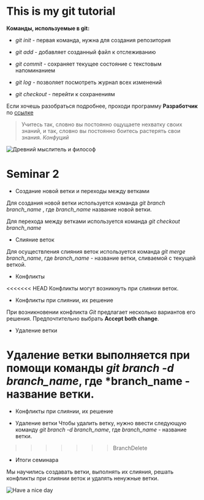 # This is my git tutorial

**Команды, используемые в git:**

- *git init* - первая команда, нужна для создания репозитория

- *git add* - добавляет созданный файл к отслеживанию

- *git commit* - сохраняет текущее состояние с текстовым напоминанием

- *git log* - позволяет посмотреть журнал всех изменений

- *git checkout* - перейти к сохранениям

Если хочешь разобраться подробнее, проходи программу **Разработчик** по [ссылке](https://gb.ru/)

>Учитесь так, словно вы постоянно ощущаете нехватку своих знаний, и так, словно вы постоянно боитесь растерять свои знания. *Конфуций*

![Древний мыслитель и философ](275px-Konfuzius-1770.jpg "Конфуций")

# Seminar 2

* Создание новой ветки и переходы между ветками

Для создания новой ветки используется команда *git branch branch_name* , где *branch_name* название новой ветки.

Для перехода между ветками используется команда *git checkout branch_name*

* Слияние веток

Для осуществления слияния веток используется команда *git merge branch_name*, где *branch_name* - название ветки, сливаемой с текущей веткой.

* Конфликты

<<<<<<< HEAD
Конфликты могут возникнуть при слиянии веток.

* Конфликты при слиянии, их решение

При возникновении конфликта *Git* предлагает несколько вариантов его решения.
Предпочтительно выбрать **Accept both change**.
 
* Удаление ветки

Удаление ветки выполняется при помощи команды *git branch -d branch_name*, где *branch_name - название ветки.
=======
* Конфликты при слиянии, их решение

* Удаление ветки
Чтобы удалить ветку, нужно ввести следующую команду *git branch -d branch_name*, где *branch_name* - название ветки. 
>>>>>>> BranchDelete

* Итоги семинара

Мы научились создавать ветки, выполнять их слияния, решать конфликты при слиянии веток и удалять ненужные ветки.

![Have a nice day](Have_a_nice_day.jpg "Хорошего дня")
